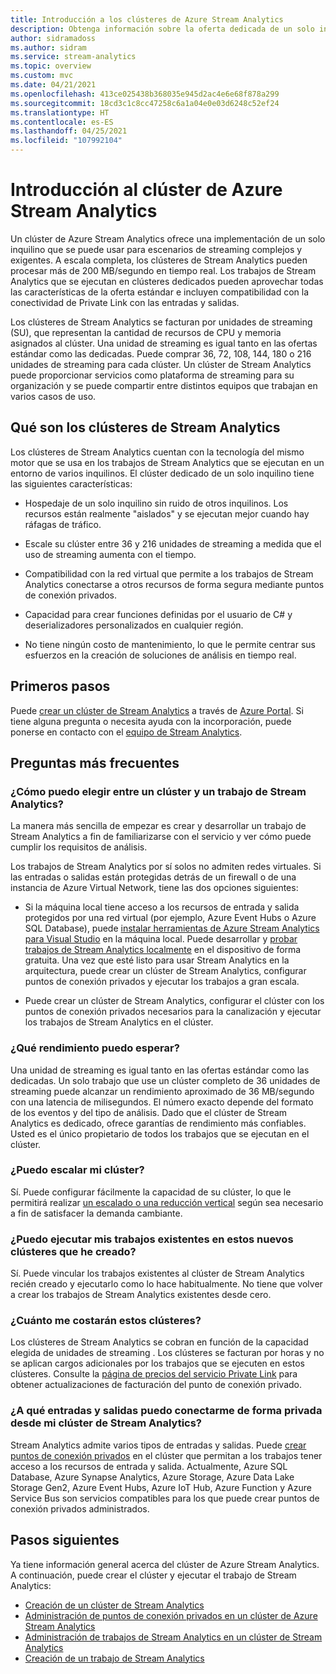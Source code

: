 ```yaml
---
title: Introducción a los clústeres de Azure Stream Analytics
description: Obtenga información sobre la oferta dedicada de un solo inquilino del clúster de Stream Analytics.
author: sidramadoss
ms.author: sidram
ms.service: stream-analytics
ms.topic: overview
ms.custom: mvc
ms.date: 04/21/2021
ms.openlocfilehash: 413ce025438b368035e945d2ac4e6e68f878a299
ms.sourcegitcommit: 18cd3c1c8cc47258c6a1a04e0e03d6248c52ef24
ms.translationtype: HT
ms.contentlocale: es-ES
ms.lasthandoff: 04/25/2021
ms.locfileid: "107992104"
---
```

# <a name="overview-of-azure-stream-analytics-cluster"></a>Introducción al clúster de Azure Stream Analytics

Un clúster de Azure Stream Analytics ofrece una implementación de un solo inquilino que se puede usar para escenarios de streaming complejos y exigentes. A escala completa, los clústeres de Stream Analytics pueden procesar más de 200 MB/segundo en tiempo real. Los trabajos de Stream Analytics que se ejecutan en clústeres dedicados pueden aprovechar todas las características de la oferta estándar e incluyen compatibilidad con la conectividad de Private Link con las entradas y salidas.

Los clústeres de Stream Analytics se facturan por unidades de streaming (SU), que representan la cantidad de recursos de CPU y memoria asignados al clúster. Una unidad de streaming es igual tanto en las ofertas estándar como las dedicadas. Puede comprar 36, 72, 108, 144, 180 o 216 unidades de streaming para cada clúster. Un clúster de Stream Analytics puede proporcionar servicios como plataforma de streaming para su organización y se puede compartir entre distintos equipos que trabajan en varios casos de uso.

## <a name="what-are-stream-analytics-clusters"></a>Qué son los clústeres de Stream Analytics

Los clústeres de Stream Analytics cuentan con la tecnología del mismo motor que se usa en los trabajos de Stream Analytics que se ejecutan en un entorno de varios inquilinos. El clúster dedicado de un solo inquilino tiene las siguientes características:

* Hospedaje de un solo inquilino sin ruido de otros inquilinos. Los recursos están realmente "aislados" y se ejecutan mejor cuando hay ráfagas de tráfico.

* Escale su clúster entre 36 y 216 unidades de streaming a medida que el uso de streaming aumenta con el tiempo.

* Compatibilidad con la red virtual que permite a los trabajos de Stream Analytics conectarse a otros recursos de forma segura mediante puntos de conexión privados.

* Capacidad para crear funciones definidas por el usuario de C# y deserializadores personalizados en cualquier región.

* No tiene ningún costo de mantenimiento, lo que le permite centrar sus esfuerzos en la creación de soluciones de análisis en tiempo real.

## <a name="how-to-get-started"></a>Primeros pasos

Puede [crear un clúster de Stream Analytics](create-cluster.md) a través de [Azure Portal](https://aka.ms/asaclustercreateportal). Si tiene alguna pregunta o necesita ayuda con la incorporación, puede ponerse en contacto con el [equipo de Stream Analytics](mailto:askasa@microsoft.com).

## <a name="frequently-asked-questions"></a>Preguntas más frecuentes

### <a name="how-do-i-choose-between-a-stream-analytics-cluster-and-a-stream-analytics-job"></a>¿Cómo puedo elegir entre un clúster y un trabajo de Stream Analytics?

La manera más sencilla de empezar es crear y desarrollar un trabajo de Stream Analytics a fin de familiarizarse con el servicio y ver cómo puede cumplir los requisitos de análisis.

Los trabajos de Stream Analytics por sí solos no admiten redes virtuales. Si las entradas o salidas están protegidas detrás de un firewall o de una instancia de Azure Virtual Network, tiene las dos opciones siguientes:

* Si la máquina local tiene acceso a los recursos de entrada y salida protegidos por una red virtual (por ejemplo, Azure Event Hubs o Azure SQL Database), puede [instalar herramientas de Azure Stream Analytics para Visual Studio](stream-analytics-tools-for-visual-studio-install.md) en la máquina local. Puede desarrollar y [probar trabajos de Stream Analytics localmente](stream-analytics-live-data-local-testing.md) en el dispositivo de forma gratuita. Una vez que esté listo para usar Stream Analytics en la arquitectura, puede crear un clúster de Stream Analytics, configurar puntos de conexión privados y ejecutar los trabajos a gran escala.

* Puede crear un clúster de Stream Analytics, configurar el clúster con los puntos de conexión privados necesarios para la canalización y ejecutar los trabajos de Stream Analytics en el clúster.

### <a name="what-performance-can-i-expect"></a>¿Qué rendimiento puedo esperar?

Una unidad de streaming es igual tanto en las ofertas estándar como las dedicadas. Un solo trabajo que use un clúster completo de 36 unidades de streaming puede alcanzar un rendimiento aproximado de 36 MB/segundo con una latencia de milisegundos. El número exacto depende del formato de los eventos y del tipo de análisis. Dado que el clúster de Stream Analytics es dedicado, ofrece garantías de rendimiento más confiables. Usted es el único propietario de todos los trabajos que se ejecutan en el clúster.

### <a name="can-i-scale-my-cluster"></a>¿Puedo escalar mi clúster?

Sí. Puede configurar fácilmente la capacidad de su clúster, lo que le permitirá realizar [un escalado o una reducción vertical](scale-cluster.md) según sea necesario a fin de satisfacer la demanda cambiante.

### <a name="can-i-run-my-existing-jobs-on-these-new-clusters-ive-created"></a>¿Puedo ejecutar mis trabajos existentes en estos nuevos clústeres que he creado?

Sí. Puede vincular los trabajos existentes al clúster de Stream Analytics recién creado y ejecutarlo como lo hace habitualmente. No tiene que volver a crear los trabajos de Stream Analytics existentes desde cero.

### <a name="how-much-will-these-clusters-cost-me"></a>¿Cuánto me costarán estos clústeres?

Los clústeres de Stream Analytics se cobran en función de la capacidad elegida de unidades de streaming . Los clústeres se facturan por horas y no se aplican cargos adicionales por los trabajos que se ejecuten en estos clústeres. Consulte la [página de precios del servicio Private Link](https://azure.microsoft.com/pricing/details/private-link/) para obtener actualizaciones de facturación del punto de conexión privado.

### <a name="which-inputs-and-outputs-can-i-privately-connect-to-from-my-stream-analytics-cluster"></a>¿A qué entradas y salidas puedo conectarme de forma privada desde mi clúster de Stream Analytics?

Stream Analytics admite varios tipos de entradas y salidas. Puede [crear puntos de conexión privados](private-endpoints.md) en el clúster que permitan a los trabajos tener acceso a los recursos de entrada y salida. Actualmente, Azure SQL Database, Azure Synapse Analytics, Azure Storage, Azure Data Lake Storage Gen2, Azure Event Hubs, Azure IoT Hub, Azure Function y Azure Service Bus son servicios compatibles para los que puede crear puntos de conexión privados administrados. 

## <a name="next-steps"></a>Pasos siguientes

Ya tiene información general acerca del clúster de Azure Stream Analytics. A continuación, puede crear el clúster y ejecutar el trabajo de Stream Analytics: 

* [Creación de un clúster de Stream Analytics](create-cluster.md)
* [Administración de puntos de conexión privados en un clúster de Azure Stream Analytics](private-endpoints.md)
* [Administración de trabajos de Stream Analytics en un clúster de Stream Analytics](manage-jobs-cluster.md)
* [Creación de un trabajo de Stream Analytics](stream-analytics-quick-create-portal.md)
